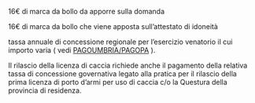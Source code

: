 16€ di marca da bollo da apporre sulla domanda

16€ di marca da bollo che viene apposta sull’attestato di idoneità

tassa annuale di concessione regionale per l’esercizio venatorio il cui importo varia ( vedi [PAGOUMBRIA/PAGOPA](https://pagoumbria.regione.umbria.it/pagoumbria/addon/caccia/edit.jsf?m=4&idEnte=33ED3E1B55346CBB0001) ).

Il rilascio della licenza di caccia richiede anche il pagamento della relativa tassa di concessione governativa legato alla pratica per il rilascio della prima licenza di porto d’armi per uso di caccia c/o la Questura della provincia di residenza.
